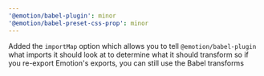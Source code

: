 ```yaml
---
'@emotion/babel-plugin': minor
'@emotion/babel-preset-css-prop': minor
---
```


Added the `importMap` option which allows you to tell `@emotion/babel-plugin` what imports it should look at to determine what it should transform so if you re-export Emotion's exports, you can still use the Babel transforms
